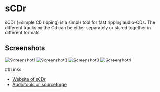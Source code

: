 # sCDr
sCDr (=simple CD ripping) is a simple tool for fast ripping audio-CDs. The different tracks on the Cd can be either separately or stored together in different formats.

## Screenshots
![Screenshot1](http://www.arnehannappel.de/images/scdr/gallery-en-small/scdr01.png)
![Screenshot2](http://www.arnehannappel.de/images/scdr/gallery-en-small/scdr02.png)
![Screenshot3](http://www.arnehannappel.de/images/scdr/gallery-en-small/scdr03.png)
![Screenshot4](http://www.arnehannappel.de/images/scdr/gallery-en-small/scdr04.png)

##Links
* [Website of sCDr](http://arnehannappel.de/index.php/projekte/scdr)
* [Audiotools on sourceforge](http://audiotools.sourceforge.net/)
